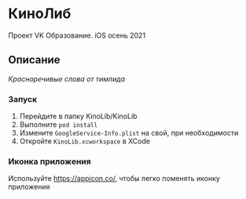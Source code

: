 # КиноЛиб
Проект VK Образование. iOS осень 2021

## Описание
*Красноречивые слова от тимлида*

### Запуск
1. Перейдите в папку KinoLib/KinoLib
2. Выполните ```pod install```
3. Измените ```GoogleService-Info.plist``` на свой, при необходимости
4. Откройте ```KinoLib.xcworkspace``` в XCode


### Иконка приложения
Используйте https://appicon.co/, чтобы легко поменять иконку приложения
